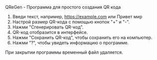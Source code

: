 QReGen - Программа для простого создания QR кода

1. Введи текст, например, https://example.com или Привет мир
2. Настрой размер QR-кода с помощью кнопок "+" и "-".
3. Нажми "Сгенерировать QR-код".
4. QR-код отобразится в интерфейсе.
5. Нажми "Сохранить QR-код", чтобы сохранить его на компьютер.
6. Нажми "?", чтобы увидеть информацию о программе.

При закрытии программы временный файл удаляется.
